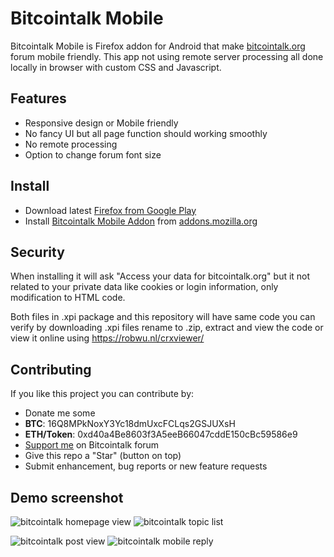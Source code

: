# Bitcointalk Mobile
Bitcointalk Mobile is Firefox addon for Android  that make [bitcointalk.org](http://bitcointalk.org "bitcointalk.org") forum mobile friendly. This app not using remote server processing all done locally in browser with custom CSS and Javascript.

## Features
- Responsive design or Mobile friendly
- No fancy UI but all page function should working smoothly
- No remote processing
- Option to change forum font size

## Install
- Download latest [Firefox from Google Play](https://play.google.com/store/apps/details?id=org.mozilla.firefox "Firefox from Google Play")
- Install [Bitcointalk Mobile Addon](https://addons.mozilla.org/en-US/firefox/addon/bitcointalk-mobile/ "Bitcointalk Mobile Addon") from [addons.mozilla.org](https://addons.mozilla.org/en-US/firefox/addon/bitcointalk-mobile/ "addons.mozilla.org")

## Security
When installing it will ask "Access your data for bitcointalk.org" but it not related to your private data like cookies or login information, only modification to HTML code.

Both files in .xpi package and this repository will have same code you can verify by downloading .xpi files rename to .zip, extract and view the code or view it online using https://robwu.nl/crxviewer/

## Contributing
If you like this project you can contribute by:
- Donate me some
 - **BTC**: 16Q8MPkNoxY3Yc18dmUxcFCLqs2GSJUXsH
 - **ETH/Token**: 0xd40a4Be8603f3A5eeB66047cddE150cBc59586e9
- [Support me](https://bitcointalk.org/index.php?action=merit;msg=40504389 "Support me") on Bitcointalk forum
- Give this repo a "Star" (button on top)
- Submit enhancement, bug reports or new feature requests

## Demo screenshot
![bitcointalk homepage view](https://s25.postimg.cc/m0ozoxxm7/bitcointalk-mobile-index.jpg "bitcointalk mobile homepage view")  ![bitcointalk topic list](https://s25.postimg.cc/jw4mnvbf3/bitcointalk-mobile-topic.jpg "bitcointalk mobile topic list")

![bitcointalk post view](https://s25.postimg.cc/kyet6emin/bitcointalk-mobile-post-view.jpg "bitcointalk mobile post view")  ![bitcointalk mobile reply](https://s25.postimg.cc/x0a70jgbj/bitcointalk-mobile-reply.jpg "bitcointalk mobile reply")